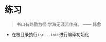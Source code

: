 # 练习

<!-- 1. Refused to execute script from 'file:///E:/front-study/09-TypeScript/01-start.ts' because its MIME type ('video/vnd.dlna.mpeg-tts') is not executable. -->

> 书山有路勤为径,学海无涯苦作舟。 —— 韩愈

- 在根目录执行`tsc --init`进行编译初始化

